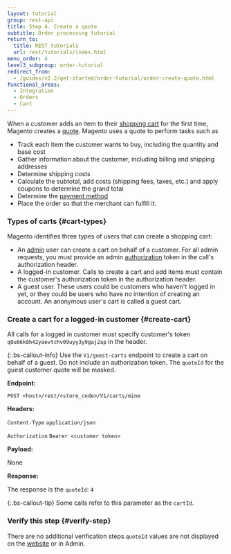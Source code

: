 ```yaml
---
layout: tutorial
group: rest-api
title: Step 4. Create a quote
subtitle: Order processing tutorial
return_to:
  title: REST tutorials
  url: rest/tutorials/index.html
menu_order: 4
level3_subgroup: order-tutorial
redirect_from:
  - /guides/v2.2/get-started/order-tutorial/order-create-quote.html
functional_areas:
  - Integration
  - Orders
  - Cart
---
```


When a customer adds an item to their [shopping cart](https://glossary.magento.com/shopping-cart) for the first time, Magento creates a [quote](https://glossary.magento.com/quote). Magento uses a quote to perform tasks such as

*  Track each item the customer wants to buy, including the quantity and base cost
*  Gather information about the customer, including billing and shipping addresses
*  Determine shipping costs
*  Calculate the subtotal, add costs (shipping fees, taxes, etc.) and apply coupons to determine the grand total
*  Determine the [payment method](https://glossary.magento.com/payment-method)
*  Place the order so that the merchant can fulfill it.

### Types of carts {#cart-types}

Magento identifies three types of users that can create a shopping cart:

*  An [admin](https://glossary.magento.com/admin) user can create a cart on behalf of a customer. For all admin requests, you must provide an admin [authorization](https://glossary.magento.com/authorization) token in the call's authorization header.
*  A logged-in customer. Calls to create a cart and add items must contain the customer's authorization token in the authorization header.
*  A guest user. These users could be customers who haven't logged in yet, or they could be users who have no intention of creating an account. An anonymous user's cart is called a guest cart.

### Create a cart for a logged-in customer {#create-cart}

All calls for a logged in customer must specify customer's token `q0u66k8h42yaevtchv09uyy3y9gaj2ap` in the header.

{:.bs-callout-info}
Use the `V1/guest-carts` endpoint to create a cart on behalf of a guest. Do not include an authorization token. The `quoteId` for the guest customer quote will be masked.

**Endpoint:**

`POST <host>/rest/<store_code>/V1/carts/mine`

**Headers:**

`Content-Type` `application/json`

`Authorization` `Bearer <customer token>`

**Payload:**

None

**Response:**

The response is the `quoteId`: `4`

{:.bs-callout-tip}
Some calls refer to this parameter as the `cartId`.

### Verify this step {#verify-step}

There are no additional verification steps.`quoteId` values are not displayed on the [website](https://glossary.magento.com/website) or in Admin.
